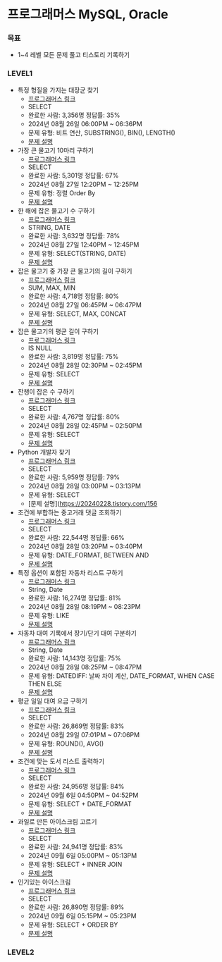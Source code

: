 # 프로그래머스 MySQL, Oracle

### 목표 

- 1~4 레벨 모든 문제 풀고 티스토리 기록하기 

### LEVEL1

- 특정 형질을 가지는 대장균 찾기
  - [프로그래머스 링크](https://school.programmers.co.kr/learn/courses/30/lessons/301646)
  - SELECT 
  - 완료한 사람: 3,356명 정답률: 35%
  - 2024년 08월 26일 06:00PM ~ 06:36PM
  - 문제 유형: 비트 연산, SUBSTRING(), BIN(), LENGTH()
  - [문제 설명](https://20240228.tistory.com/148)
- 가장 큰 물고기 10마리 구하기
  - [프로그래머스 링크](https://school.programmers.co.kr/learn/courses/30/lessons/298517)
  - SELECT 
  - 완료한 사람: 5,301명 정답률: 67%
  - 2024년 08월 27일 12:20PM ~ 12:25PM
  - 문제 유형: 정렬 Order By
  - [문제 설명](https://20240228.tistory.com/150)
- 한 해에 잡은 물고기 수 구하기
  - [프로그래머스 링크](https://school.programmers.co.kr/learn/courses/30/lessons/298516)
  - STRING, DATE
  - 완료한 사람: 3,632명 정답률: 78%
  - 2024년 08월 27일 12:40PM ~ 12:45PM
  - 문제 유형: SELECT(STRING, DATE) 
  - [문제 설명](https://20240228.tistory.com/151)
- 잡은 물고기 중 가장 큰 물고기의 길이 구하기
  - [프로그래머스 링크](https://school.programmers.co.kr/learn/courses/30/lessons/298515)
  - SUM, MAX, MIN 
  - 완료한 사람: 4,718명 정답률: 80%
  - 2024년 08월 27일 06:45PM ~ 06:47PM
  - 문제 유형: SELECT, MAX, CONCAT
  - [문제 설명](https://20240228.tistory.com/152)
- 잡은 물고기의 평균 길이 구하기
  - [프로그래머스 링크](https://school.programmers.co.kr/learn/courses/30/lessons/293259)
  - IS NULL 
  - 완료한 사람: 3,819명 정답률: 75%
  - 2024년 08월 28일 02:30PM ~ 02:45PM
  - 문제 유형: SELECT 
  - [문제 설명](https://20240228.tistory.com/154)
- 잔챙이 잡은 수 구하기
  - [프로그래머스 링크](https://school.programmers.co.kr/learn/courses/30/lessons/293258)
  - SELECT 
  - 완료한 사람: 4,767명 정답률: 80%
  - 2024년 08월 28일 02:45PM ~ 02:50PM
  - 문제 유형: SELECT 
  - [문제 설명](https://20240228.tistory.com/155)
- Python 개발자 찾기
  - [프로그래머스 링크](https://school.programmers.co.kr/learn/courses/30/lessons/293258)
  - SELECT 
  - 완료한 사람: 5,959명 정답률: 79%
  - 2024년 08월 28일 03:00PM ~ 03:13PM
  - 문제 유형: SELECT 
  - [문제 설명](https://20240228.tistory.com/156
- 조건에 부합하는 중고거래 댓글 조회하기
  - [프로그래머스 링크](https://school.programmers.co.kr/learn/courses/30/lessons/164673)
  - SELECT 
  - 완료한 사람: 22,544명 정답률: 66%
  - 2024년 08월 28일 03:20PM ~ 03:40PM
  - 문제 유형: DATE_FORMAT, BETWEEN AND 
  - [문제 설명](https://20240228.tistory.com/157)
- 특정 옵션이 포함된 자동차 리스트 구하기
  - [프로그래머스 링크](https://school.programmers.co.kr/learn/courses/30/lessons/157343)
  - String, Date 
  - 완료한 사람: 16,274명 정답률: 81%
  - 2024년 08월 28일 08:19PM ~ 08:23PM
  - 문제 유형: LIKE 
  - [문제 설명](https://20240228.tistory.com/158)
- 자동차 대여 기록에서 장기/단기 대여 구분하기
  - [프로그래머스 링크](https://school.programmers.co.kr/learn/courses/30/lessons/151138)
  - String, Date 
  - 완료한 사람: 14,143명 정답률: 75%
  - 2024년 08월 28일 08:25PM ~ 08:47PM
  - 문제 유형: DATEDIFF: 날짜 차이 계산, DATE_FORMAT, WHEN CASE THEN ELSE 
  - [문제 설명](https://20240228.tistory.com/159)
- 평균 일일 대여 요금 구하기
  - [프로그래머스 링크](https://school.programmers.co.kr/learn/courses/30/lessons/151136)
  - SELECT
  - 완료한 사람: 26,869명 정답률: 83%
  - 2024년 08월 29일 07:01PM ~ 07:06PM
  - 문제 유형: ROUND(), AVG()
  - [문제 설명](https://20240228.tistory.com/161)
- 조건에 맞는 도서 리스트 출력하기
  - [프로그래머스 링크](https://school.programmers.co.kr/learn/courses/30/lessons/144853)
  - SELECT
  - 완료한 사람: 24,956명 정답률: 84%
  - 2024년 09월 6일 04:50PM ~ 04:52PM
  - 문제 유형: SELECT + DATE_FORMAT
  - [문제 설명](https://20240228.tistory.com/174)
- 과일로 만든 아이스크림 고르기
  - [프로그래머스 링크](https://school.programmers.co.kr/learn/courses/30/lessons/133025)
  - SELECT
  - 완료한 사람: 24,941명 정답률: 83%
  - 2024년 09월 6일 05:00PM ~ 05:13PM
  - 문제 유형: SELECT + INNER JOIN
  - [문제 설명](https://20240228.tistory.com/175)
- 인기있는 아이스크림
  - [프로그래머스 링크](https://school.programmers.co.kr/learn/courses/30/lessons/133024)
  - SELECT
  - 완료한 사람: 26,890명 정답률: 89%
  - 2024년 09월 6일 05:15PM ~ 05:23PM
  - 문제 유형: SELECT + ORDER BY 
  - [문제 설명](https://20240228.tistory.com/176)


### LEVEL2